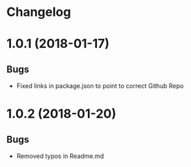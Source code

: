 # Changelog

# 1.0.1 (2018-01-17)
## Bugs
* Fixed links in package.json to point to correct Github Repo

# 1.0.2 (2018-01-20)
## Bugs
* Removed typos in Readme.md